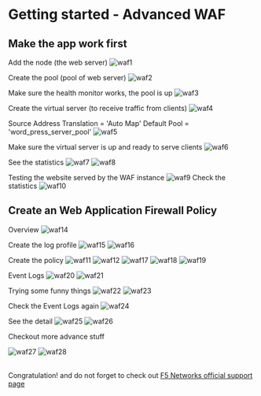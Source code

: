 # Getting started - Advanced WAF
## Make the app work first
Add the node (the web server)
![waf1](/waf/img/waf1.png)

Create the pool (pool of web server)
![waf2](/waf/img/waf2.png)

Make sure the health monitor works, the pool is up
![waf3](/waf/img/waf3.png)

Create the virtual server (to receive traffic from clients)
![waf4](/waf/img/waf4.png)

Source Address Translation = 'Auto Map'
Default Pool = 'word_press_server_pool'
![waf5](/waf/img/waf5.png)

Make sure the virtual server is up and ready to serve clients
![waf6](/waf/img/waf6.png)

See the statistics
![waf7](/waf/img/waf7.png)
![waf8](/waf/img/waf8.png)

Testing the website served by the WAF instance
![waf9](/waf/img/waf9.png)
Check the statistics
![waf10](/waf/img/waf10.png)

## Create an Web Application Firewall Policy
Overview
![waf14](/waf/img/waf14.png)

Create the log profile
![waf15](/waf/img/waf15.png)
![waf16](/waf/img/waf16.png)

Create the policy
![waf11](/waf/img/waf11.png)
![waf12](/waf/img/waf12.png)
![waf17](/waf/img/waf17.png)
![waf18](/waf/img/waf18.png)
![waf19](/waf/img/waf19.png)

Event Logs
![waf20](/waf/img/waf20.png)
![waf21](/waf/img/waf21.png)

Trying some funny things
![waf22](/waf/img/waf22.png)
![waf23](/waf/img/waf23.png)

Check the Event Logs again
![waf24](/waf/img/waf24.png)

See the detail
![waf25](/waf/img/waf25.png)
![waf26](/waf/img/waf26.png)

Checkout more advance stuff

![waf27](/waf/img/waf27.png)
![waf28](/waf/img/waf28.png)

<br>Congratulation! and do not forget to check out <a href='https://support.f5.com/csp/home'>F5 Networks official support page</a>

